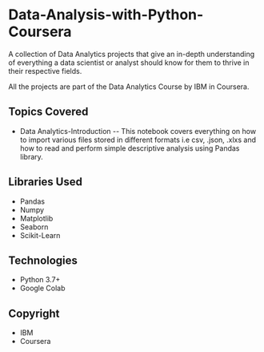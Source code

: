 # Data-Analysis-with-Python-Coursera
A collection of Data Analytics projects that give an in-depth understanding of everything a data scientist or analyst should know for them to thrive in their respective fields.

All the projects are part of the Data Analytics Course by IBM in Coursera.

## Topics Covered
* Data Analytics-Introduction -- This notebook covers everything on how to import various files stored in different formats i.e csv, .json, .xlxs and how to read and perform simple descriptive analysis using Pandas library.

## Libraries Used
* Pandas
* Numpy
* Matplotlib
* Seaborn
* Scikit-Learn

## Technologies
* Python 3.7+
* Google Colab

## Copyright
* IBM
* Coursera
